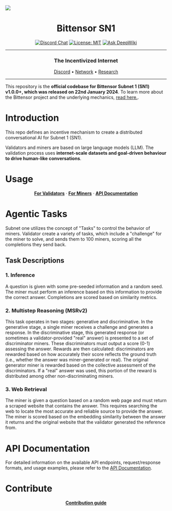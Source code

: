 <picture>
    <source srcset="./assets/macrocosmos-white.png"  media="(prefers-color-scheme: dark)">
    <source srcset="./assets/macrocosmos-black.png"  media="(prefers-color-scheme: light)">
    <img src="macrocosmos-black.png">
</picture>

<div align="center">

# **Bittensor SN1** <!-- omit in toc -->
[![Discord Chat](https://img.shields.io/discord/308323056592486420.svg)](https://discord.gg/bittensor)
[![License: MIT](https://img.shields.io/badge/License-MIT-yellow.svg)](https://opensource.org/licenses/MIT)
[![Ask DeepWiki](https://deepwiki.com/badge.svg)](https://deepwiki.com/macrocosm-os/apex)

---

### The Incentivized Internet <!-- omit in toc -->

[Discord](https://discord.gg/bittensor) • [Network](https://taostats.io/) • [Research](https://bittensor.com/whitepaper)

</div>

---

This repository is the **official codebase for Bittensor Subnet 1 (SN1) v1.0.0+, which was released on 22nd January 2024**. To learn more about the Bittensor project and the underlying mechanics, [read here.](https://docs.bittensor.com/).

# Introduction

This repo defines an incentive mechanism to create a distributed conversational AI for Subnet 1 (SN1).

Validators and miners are based on large language models (LLM). The validation process uses **internet-scale datasets and goal-driven behaviour to drive human-like conversations**.


</div>

# Usage

<div align="center">

**[For Validators](./docs/validator.md)** · **[For Miners](./docs/epistula_miner.md)** · **[API Documentation]((./docs/API_docs.md))**


</div>

# Agentic Tasks

Subnet one utilizes the concept of "Tasks" to control the behavior of miners. Validator create a variety of tasks, which include a "challenge" for the miner to solve, and sends them to 100 miners, scoring all the completions they send back.

## Task Descriptions

### 1. **Inference**
A question is given with some pre-seeded information and a random seed. The miner must perform an inference based on this information to provide the correct answer. Completions are scored based on similarity metrics.

### 2. **Multistep Reasoning (MSRv2)**
This task operates in two stages: generative and discriminative.
In the generative stage, a single miner receives a challenge and generates a response.
In the discriminative stage, this generated response (or sometimes a validator-provided "real" answer) is presented to a set of discriminator miners. These discriminators must output a score (0-1) assessing the answer.
Rewards are then calculated: discriminators are rewarded based on how accurately their score reflects the ground truth (i.e., whether the answer was miner-generated or real). The original generator miner is rewarded based on the collective assessment of the discriminators. If a "real" answer was used, this portion of the reward is distributed among other non-discriminating miners.

### 3. **Web Retrieval**
The miner is given a question based on a random web page and must return a scraped website that contains the answer. This requires searching the web to locate the most accurate and reliable source to provide the answer. The miner is scored based on the embedding similarity between the answer it returns and the original website that the validator generated the reference from.

# API Documentation

For detailed information on the available API endpoints, request/response formats, and usage examples, please refer to the [API Documentation](./docs/API_docs.md).

# Contribute
<div align="center">

**[Contribution guide](./assets/CONTRIBUTING.md)**

</div>
